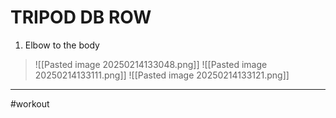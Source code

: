 # TRIPOD DB ROW
1. Elbow to the body
>![[Pasted image 20250214133048.png]]
>![[Pasted image 20250214133111.png]]
>![[Pasted image 20250214133121.png]]
---
#workout 